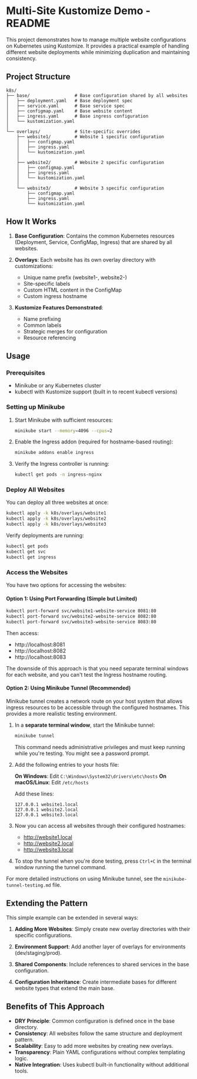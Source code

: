 # Multi-Site Kustomize Demo - README

This project demonstrates how to manage multiple website configurations on Kubernetes using Kustomize. It provides a practical example of handling different website deployments while minimizing duplication and maintaining consistency.

## Project Structure

```
k8s/
├── base/                 # Base configuration shared by all websites
│   ├── deployment.yaml   # Base deployment spec
│   ├── service.yaml      # Base service spec
│   ├── configmap.yaml    # Base website content
│   ├── ingress.yaml      # Base ingress configuration
│   └── kustomization.yaml
│
└── overlays/             # Site-specific overrides
    ├── website1/         # Website 1 specific configuration
    │   ├── configmap.yaml
    │   ├── ingress.yaml
    │   └── kustomization.yaml
    │
    ├── website2/         # Website 2 specific configuration
    │   ├── configmap.yaml
    │   ├── ingress.yaml
    │   └── kustomization.yaml
    │
    └── website3/         # Website 3 specific configuration
        ├── configmap.yaml
        ├── ingress.yaml
        └── kustomization.yaml
```

## How It Works

1. **Base Configuration**: Contains the common Kubernetes resources (Deployment, Service, ConfigMap, Ingress) that are shared by all websites.

2. **Overlays**: Each website has its own overlay directory with customizations:
   - Unique name prefix (website1-, website2-)
   - Site-specific labels
   - Custom HTML content in the ConfigMap
   - Custom ingress hostname

3. **Kustomize Features Demonstrated**:
   - Name prefixing
   - Common labels
   - Strategic merges for configuration
   - Resource referencing

## Usage

### Prerequisites
- Minikube or any Kubernetes cluster
- kubectl with Kustomize support (built in to recent kubectl versions)

### Setting up Minikube

1. Start Minikube with sufficient resources:
   ```bash
   minikube start --memory=4096 --cpus=2
   ```

2. Enable the Ingress addon (required for hostname-based routing):
   ```bash
   minikube addons enable ingress
   ```

3. Verify the Ingress controller is running:
   ```bash
   kubectl get pods -n ingress-nginx
   ```

### Deploy All Websites

You can deploy all three websites at once:

```bash
kubectl apply -k k8s/overlays/website1
kubectl apply -k k8s/overlays/website2
kubectl apply -k k8s/overlays/website3
```

Verify deployments are running:
```bash
kubectl get pods
kubectl get svc
kubectl get ingress
```

### Access the Websites

You have two options for accessing the websites:

#### Option 1: Using Port Forwarding (Simple but Limited)

```bash
kubectl port-forward svc/website1-website-service 8081:80
kubectl port-forward svc/website2-website-service 8082:80
kubectl port-forward svc/website3-website-service 8083:80
```

Then access:
- http://localhost:8081
- http://localhost:8082
- http://localhost:8083

The downside of this approach is that you need separate terminal windows for each website, and you can't test the Ingress hostname routing.

#### Option 2: Using Minikube Tunnel (Recommended)

Minikube tunnel creates a network route on your host system that allows ingress resources to be accessible through the configured hostnames. This provides a more realistic testing environment.

1. In a **separate terminal window**, start the Minikube tunnel:
   ```bash
   minikube tunnel
   ```
   
   This command needs administrative privileges and must keep running while you're testing. You might see a password prompt.

2. Add the following entries to your hosts file:

   **On Windows**: Edit `C:\Windows\System32\drivers\etc\hosts`
   **On macOS/Linux**: Edit `/etc/hosts`
   
   Add these lines:
   ```
   127.0.0.1 website1.local
   127.0.0.1 website2.local
   127.0.0.1 website3.local
   ```

3. Now you can access all websites through their configured hostnames:
   - http://website1.local
   - http://website2.local
   - http://website3.local

4. To stop the tunnel when you're done testing, press `Ctrl+C` in the terminal window running the tunnel command.

For more detailed instructions on using Minikube tunnel, see the `minikube-tunnel-testing.md` file.

## Extending the Pattern

This simple example can be extended in several ways:

1. **Adding More Websites**: Simply create new overlay directories with their specific configurations.

2. **Environment Support**: Add another layer of overlays for environments (dev/staging/prod).

3. **Shared Components**: Include references to shared services in the base configuration.

4. **Configuration Inheritance**: Create intermediate bases for different website types that extend the main base.

## Benefits of This Approach

- **DRY Principle**: Common configuration is defined once in the base directory.
- **Consistency**: All websites follow the same structure and deployment pattern.
- **Scalability**: Easy to add more websites by creating new overlays.
- **Transparency**: Plain YAML configurations without complex templating logic.
- **Native Integration**: Uses kubectl built-in functionality without additional tools.
